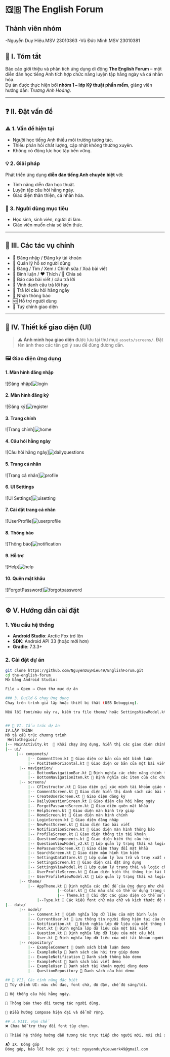 # 🇬🇧 The English Forum 

## Thành viên nhóm
-Nguyễn Duy Hiệu.MSV 23010363
-Vũ Đức Minh.MSV 23010381
## 📝 I. Tóm tắt

Báo cáo giới thiệu và phân tích ứng dụng di động **The English Forum** – một diễn đàn học tiếng Anh tích hợp chức năng luyện tập hằng ngày và cá nhân hóa.  
Dự án được thực hiện bởi **nhóm 1 – lớp Kỹ thuật phần mềm**, giảng viên hướng dẫn: *Trương Anh Hoàng*.

---

## ❓ II. Đặt vấn đề

### ⚠️ 1. Vấn đề hiện tại

- Người học tiếng Anh thiếu môi trường tương tác.
- Thiếu phản hồi chất lượng, cập nhật không thường xuyên.
- Không có động lực học tập bền vững.

### 💡 2. Giải pháp

Phát triển ứng dụng **diễn đàn tiếng Anh chuyên biệt** với:

- Tính năng diễn đàn học thuật.
- Luyện tập câu hỏi hằng ngày.
- Giao diện thân thiện, cá nhân hóa.

### 👥 3. Người dùng mục tiêu

- Học sinh, sinh viên, người đi làm.
- Giáo viên muốn chia sẻ kiến thức.

---

## 🧩 III. Các tác vụ chính

- 🔐 Đăng nhập / Đăng ký tài khoản  
- 👤 Quản lý hồ sơ người dùng  
- 📝 Đăng / Tìm / Xem / Chỉnh sửa / Xoá bài viết  
- 💬 Bình luận / ❤️ Thích / 🔗 Chia sẻ  
- 🚩 Báo cáo bài viết / câu trả lời  
- 🌟 Vinh danh câu trả lời hay  
- 📅 Trả lời câu hỏi hằng ngày  
- 🔔 Nhận thông báo  
- 🆘 Hỗ trợ người dùng  
- 🎨 Tuỳ chỉnh giao diện

---

## 🎨 IV. Thiết kế giao diện (UI)

> ⚠️ **Ảnh minh họa giao diện** được lưu tại thư mục `assets/screens/`. Đặt tên ảnh theo các tên gợi ý sau để đúng đường dẫn.

### 🖼️ Giao diện ứng dụng

#### 1. Màn hình đăng nhập  
![Đăng nhập]![login](https://github.com/user-attachments/assets/111d142d-2175-456d-b4a6-b4f4da58a2a5)

#### 2. Màn hình đăng ký  
![Đăng ký]![register](https://github.com/user-attachments/assets/daf7bf5e-a127-4ec1-82b6-1d3c35ed2b43)

#### 3. Trang chính  
![Trang chính]![home](https://github.com/user-attachments/assets/67951ac4-727b-4691-9731-7863bf612f6c)


#### 4. Câu hỏi hằng ngày  
![Câu hỏi hằng ngày]![dailyquestions](https://github.com/user-attachments/assets/9309b125-c71b-4433-8a1e-893f5c9c61e5)


#### 5. Trang cá nhân  
![Trang cá nhân]![profile](https://github.com/user-attachments/assets/5b436086-7b68-4837-9f20-03713230c39f)


#### 6. UI Settings  
![UI Settings]![uisetting](https://github.com/user-attachments/assets/aba1ec6b-56f1-4780-8747-930d3d9d9f1b)


#### 7. Cài đặt trang cá nhân  
![UserProfile]![userprofile](https://github.com/user-attachments/assets/3926ebd7-b670-445b-bdb2-6e9b4bfcd6dd)

#### 8. Thông báo  
![Thông báo]![notification](https://github.com/user-attachments/assets/29fba8e0-ecc3-4c29-98f2-db1a7f4d5bca)


#### 9. Hỗ trợ
![Help]![help](https://github.com/user-attachments/assets/7ab463d6-5016-478b-87a9-0862b0674659)

#### 10. Quên mật khẩu 
![ForgotPassword]![forgotpassword](https://github.com/user-attachments/assets/090034fb-5365-4170-a29d-dbb8377cb79b)


---

## ⚙️ V. Hướng dẫn cài đặt

### 1. Yêu cầu hệ thống

- **Android Studio**: Arctic Fox trở lên
- **SDK**: Android API 33 (hoặc mới hơn)
- **Gradle**: 7.3.3+

### 2. Cài đặt dự án

```bash
git clone https://github.com/NguyenDuyHieu49/EnglishForum.git
cd the-english-forum
Mở bằng Android Studio:

File → Open → Chọn thư mục dự án

### 3. Build & chạy ứng dụng
Chạy trên trình giả lập hoặc thiết bị thật (USB Debugging).

Nếu lỗi font/màu xảy ra, kiểm tra file theme/ hoặc SettingsViewModel.kt.


## 📁 VI. Cấu trúc dự án
IV.LẬP TRÌNH
Mô tả cấu trúc chương trình
 Hellothegioi/
|-- MainActivity.kt   Khởi chạy ứng dụng, hiển thị các giao diện chính và thực hiện các điều hướng
|-- ui/
     |-- componets/
          |-- CommentItem.kt  Giao diện cơ bản của một bình luận
          |-- PostItemHorizontal.kt  Giao diện cơ bản của một bài viết
      |-- navigation/
          |-- BottomNavigationBar.kt  Định nghĩa các chức năng chính trong ứng dụng như: home, search, question, notification, profile
          |-- BottomNavigationItem.kt  Định nghĩa các item của các chức năng chính
      |-- screens/ 
          |-- CFInstructor.kt  Giao diện gửi xác minh tài khoản giáo viên
          |-- CommentScreen.kt  Giao diện hiển thị danh sách các bài viết của tài khoản và bình luận trong một bài viết
          |-- CreateUserScreen.kt  Giao diện đăng ký
          |-- DailyQuestionScreen.kt  Giao diện câu hỏi hằng ngày
          |-- ForgotPasswordScreen.kt  Giao diện quên mật khẩu
          |-- HelpScreen.kt  Giao diện màn hình trợ giúp
          |-- HomeScreen.kt  Giao diện màn hình chính
          |-- LoginScreen.kt  Giao diện đăng nhập
          |-- NewPostScreen.kt  Giao diện tạo bài viết
          |-- NotificationScreen.kt  Giao diện màn hình thông báo
          |-- ProfileScreen.kt  Giao diện thông tin tài khoản
          |-- QuestionComponents.kt  Giao diện hiển thị câu hỏi
          |-- QuestionViewModel_v2.kt  Lớp quản lý trạng thái và logic để hiển thị và tương tác với các câu hỏi
          |-- RePasswordScreen.kt  Giao diện thay đổi mật khẩu
          |-- SearchScreen.kt  Giao diện màn hình tìm kiếm
          |-- SettingsDataStore.kt  Lớp quản lý lưu trữ và truy xuất cài đặt ứng dụng của người dùng
          |-- SettingsScreen.kt  Giao diện cài đặt ứng dụng
          |-- SettingsViewModel.kt  Lớp quản lý trạng thái và logic cho các thiết lập của người dùng cho ứng dụng
          |-- UserProfileScreen.kt  Giao diện hiển thị thông tin tài khoản người dùng
          |-- UserProfileViewModel.kt  Lớp quản lý trạng thái và logic cho các thiết lập của người dùng cho tài khoản
      |-- theme/ 
          |-- AppTheme.kt  Định nghĩa các chủ đề của ứng dụng như chế độ tối, màu chính, kích thước phông chữ và độ đậm phông chữ, được cung cấp bởi SettingsViewModel.
                       |--Color.kt  Các màu sắc có thể sử dụng trong ứng dụng
                       |-- Theme.kt  Cài đặt các giao diện có thể sử dụng trong ứng dụng
	          |--Type.kt  Các kiểu font chữ màu chữ và kích thước độ đậm chữ có thể cài đặt trong ứng dụng
|-- data/ 
      |-- model/
          |-- Comment.kt  Định nghĩa lớp dữ liệu của một bình luận
          |-- CurrentUser.kt  Lưu thông tin người dùng hiện tại của ứng dụng
          |-- Notification.kt   Định nghĩa lớp dữ liệu của một thông báo
          |-- Post.kt  Định nghĩa lớp dữ liệu của một bài viết
          |-- Question.kt  Định nghĩa lớp dữ liệu của một câu hỏi
          |-- User.kt  Định nghĩa lớp dữ liệu của một tài khoản người dùng
      |-- repository/
          |-- ExampleComment  Danh sách bình luận demo
          |-- ExampleHelp  Danh sách câu hỏi trợ giúp demo
          |-- ExampleNotification  Danh sách thông báo demo
          |-- ExamplePost  Danh sách bài viết demo
          |-- ExampleUser  Danh sách tài khoản người dùng demo
          |-- QuestionRepository  Danh sách câu hỏi demo

## 🚧 VII. Các tính năng đặc biệt
🎨 Tùy chỉnh UI: màu chủ đạo, font chữ, độ đậm, chế độ sáng/tối.

📅 Hệ thống câu hỏi hằng ngày.

🔔 Thông báo theo dõi tương tác người dùng.

🧭 Điều hướng Compose hiện đại và dễ mở rộng.

## ⚠️ VIII. Hạn chế
❌ Chưa hỗ trợ thay đổi font tùy chọn.

📖 Thiếu hệ thống hướng dẫn tương tác trực tiếp cho người mới, mới chỉ sử dụng mock data, chưa có local và cloud database

📬 IX. Đóng góp
Đóng góp, báo lỗi hoặc gợi ý tại: nguyenduyhieuwork49@gmail.com
